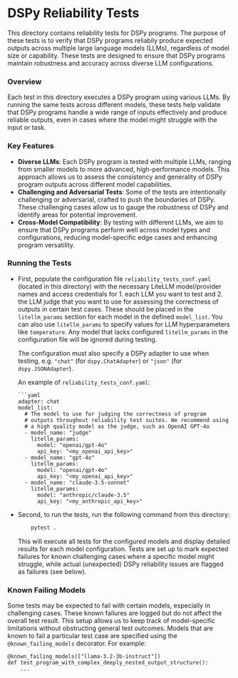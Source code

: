 # DSPy Reliability Tests

This directory contains reliability tests for DSPy programs. The purpose of these tests is to verify that DSPy programs reliabily produce expected outputs across multiple large language models (LLMs), regardless of model size or capability. These tests are designed to ensure that DSPy programs maintain robustness and accuracy across diverse LLM configurations.

### Overview

Each test in this directory executes a DSPy program using various LLMs. By running the same tests across different models, these tests help validate that DSPy programs handle a wide range of inputs effectively and produce reliable outputs, even in cases where the model might struggle with the input or task.

### Key Features

- **Diverse LLMs**: Each DSPy program is tested with multiple LLMs, ranging from smaller models to more advanced, high-performance models. This approach allows us to assess the consistency and generality of DSPy program outputs across different model capabilities.
- **Challenging and Adversarial Tests**: Some of the tests are intentionally challenging or adversarial, crafted to push the boundaries of DSPy. These challenging cases allow us to gauge the robustness of DSPy and identify areas for potential improvement.
- **Cross-Model Compatibility**: By testing with different LLMs, we aim to ensure that DSPy programs perform well across model types and configurations, reducing model-specific edge cases and enhancing program versatility.

### Running the Tests

- First, populate the configuration file `reliability_tests_conf.yaml` (located in this directory) with the necessary LiteLLM model/provider names and access credentials for 1. each LLM you want to test and 2. the LLM judge that you want to use for assessing the correctness of outputs in certain test cases. These should be placed in the `litellm_params` section for each model in the defined `model_list`. You can also use `litellm_params` to specify values for LLM hyperparameters like `temperature`. Any model that lacks configured `litellm_params` in the configuration file will be ignored during testing.

  The configuration must also specify a DSPy adapter to use when testing, e.g. `"chat"` (for `dspy.ChatAdapter`) or `"json"` (for `dspy.JSONAdapter`).

  An example of `reliability_tests_conf.yaml`:

      ```yaml
      adapter: chat
      model_list:
        # The model to use for judging the correctness of program
        # outputs throughout reliability test suites. We recommend using
        # a high quality model as the judge, such as OpenAI GPT-4o
        - model_name: "judge"
          litellm_params:
            model: "openai/gpt-4o"
            api_key: "<my_openai_api_key>"
        - model_name: "gpt-4o"
          litellm_params:
            model: "openai/gpt-4o"
            api_key: "<my_openai_api_key>"
        - model_name: "claude-3.5-sonnet"
          litellm_params:
            model: "anthropic/claude-3.5"
            api_key: "<my_anthropic_api_key>"

- Second, to run the tests, run the following command from this directory:

  ```bash
      pytest .
  ```

  This will execute all tests for the configured models and display detailed results for each model configuration. Tests are set up to mark expected failures for known challenging cases where a specific model might struggle, while actual (unexpected) DSPy reliability issues are flagged as failures (see below).

### Known Failing Models

Some tests may be expected to fail with certain models, especially in challenging cases. These known failures are logged but do not affect the overall test result. This setup allows us to keep track of model-specific limitations without obstructing general test outcomes. Models that are known to fail a particular test case are specified using the `@known_failing_models` decorator. For example:

```
@known_failing_models(["llama-3.2-3b-instruct"])
def test_program_with_complex_deeply_nested_output_structure():
    ...
```
